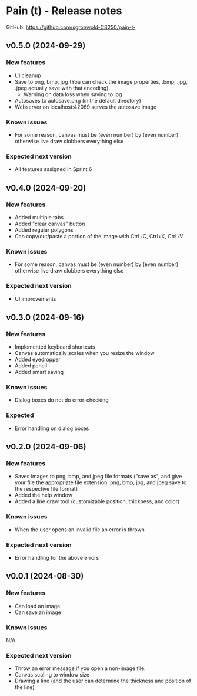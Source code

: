 # Pain (t) - Release notes

GitHub: https://github.com/sgronwold-CS250/pain-t-

## v0.5.0 (2024-09-29)

### New features

- UI cleanup
- Save to png, bmp, jpg (You can check the image properties, .bmp, .jpg, .jpeg actually save with that encoding)
  - Warning on data loss when saving to jpg
- Autosaves to autosave.png (in the default directory)
- Webserver on localhost:42069 serves the autosave image

### Known issues

- For some reason, canvas must be (even number) by (even number) otherwise live draw clobbers everything else

### Expected next version

- All features assigned in Sprint 6

## v0.4.0 (2024-09-20)

### New features

- Added multiple tabs
- Added "clear canvas" button
- Added regular polygons
- Can copy/cut/paste a portion of the image with Ctrl+C, Ctrl+X, Ctrl+V

### Known issues

- For some reason, canvas must be (even number) by (even number) otherwise live draw clobbers everything else

### Expected next version

- UI improvements

## v0.3.0 (2024-09-16)

### New features

- Implemented keyboard shortcuts
- Canvas automatically scales when you resize the window
- Added eyedropper
- Added pencil
- Added smart saving

### Known issues

- Dialog boxes do not do error-checking

### Expected

- Error handling on dialog boxes

## v0.2.0 (2024-09-06)

### New features

- Saves images to png, bmp, and jpeg file formats ("save as", and give your file the appropriate file extension. png, bmp, jpg, and jpeg save to the respective file format)
- Added the help window
- Added a line draw tool (customizable position, thickness, and color)

### Known issues

- When the user opens an invalid file an error is thrown

### Expected next version

- Error handling for the above errors


## v0.0.1 (2024-08-30)

### New features

- Can load an image
- Can save an image

### Known issues

N/A

### Expected next version

- Throw an error message if you open a non-image file.
- Canvas scaling to window size
- Drawing a line (and the user can determine the thickness and position of the line)
